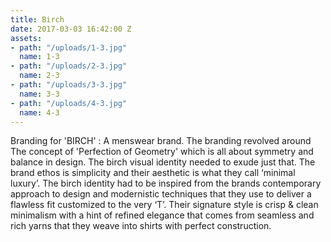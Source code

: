 ```yaml
---
title: Birch
date: 2017-03-03 16:42:00 Z
assets:
- path: "/uploads/1-3.jpg"
  name: 1-3
- path: "/uploads/2-3.jpg"
  name: 2-3
- path: "/uploads/3-3.jpg"
  name: 3-3
- path: "/uploads/4-3.jpg"
  name: 4-3
---
```


Branding for 'BIRCH' : A menswear brand. The branding revolved around The concept of 'Perfection of Geometry' which is all about symmetry and balance in design. The birch visual identity needed to exude just that. The brand ethos is  simplicity and their aesthetic is what they call ‘minimal luxury’. The birch identity had to be inspired from the brands contemporary approach to design and modernistic techniques that they use to deliver a flawless fit customized to the very ‘T’.
Their signature style is crisp & clean minimalism with a hint of refined elegance that comes from seamless and rich yarns that they weave into shirts with perfect construction.
